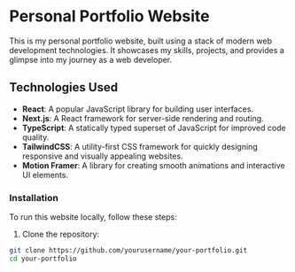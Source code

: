 # Personal Portfolio Website

This is my personal portfolio website, built using a stack of modern web development technologies. It showcases my skills, projects, and provides a glimpse into my journey as a web developer.

## Technologies Used

- **React**: A popular JavaScript library for building user interfaces.
- **Next.js**: A React framework for server-side rendering and routing.
- **TypeScript**: A statically typed superset of JavaScript for improved code quality.
- **TailwindCSS**: A utility-first CSS framework for quickly designing responsive and visually appealing websites.
- **Motion Framer**: A library for creating smooth animations and interactive UI elements.

### Installation

To run this website locally, follow these steps:

1. Clone the repository:

```bash
git clone https://github.com/yourusername/your-portfolio.git
cd your-portfolio
